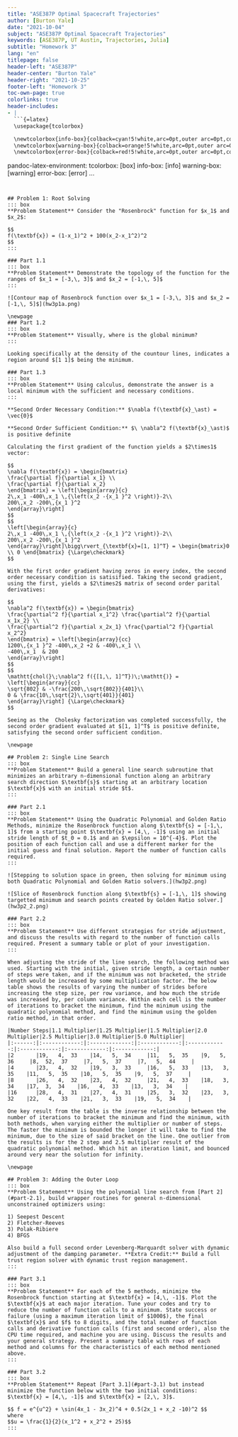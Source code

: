 ```yaml
---
title: "ASE387P Optimal Spacecraft Trajectories"
author: [Burton Yale]
date: "2021-10-04"
subject: "ASE387P Optimal Spacecraft Trajectories"
keywords: [ASE387P, UT Austin, Trajectories, Julia]
subtitle: "Homework 3"
lang: "en"
titlepage: false
header-left: "ASE387P"
header-center: "Burton Yale"
header-right: "2021-10-25"
footer-left: "Homework 3"
toc-own-page: true
colorlinks: true
header-includes:
- |
  ```{=latex}
  \usepackage{tcolorbox}

  \newtcolorbox{info-box}{colback=cyan!5!white,arc=0pt,outer arc=0pt,colframe=cyan!60!black}
  \newtcolorbox{warning-box}{colback=orange!5!white,arc=0pt,outer arc=0pt,colframe=orange!80!black}
  \newtcolorbox{error-box}{colback=red!5!white,arc=0pt,outer arc=0pt,colframe=red!75!black}
  ```
pandoc-latex-environment:
  tcolorbox: [box]
  info-box: [info]
  warning-box: [warning]
  error-box: [error]
...
```


## Problem 1: Root Solving 
::: box
**Problem Statement** Consider the "Rosenbrock" function for $x_1$ and $x_2$:

$$
f(\textbf{x}) = (1-x_1)^2 + 100(x_2-x_1^2)^2
$$
:::

### Part 1.1
::: box
**Problem Statement** Demonstrate the topology of the function for the ranges of $x_1 = [-3,\, 3]$ and $x_2 = [-1,\, 5]$
:::

![Contour map of Rosenbrock function over $x_1 = [-3,\, 3]$ and $x_2 = [-1,\, 5]$](hw3p1a.png)

\newpage
### Part 1.2
::: box
**Problem Statement** Visually, where is the global minimum?
:::

Looking specifically at the density of the countour lines, indicates a region around $[1 1]$ being the minimum. 

### Part 1.3
::: box
**Problem Statement** Using calculus, demonstrate the answer is a local minimum with the sufficient and necessary conditions.
:::

**Second Order Necessary Condition:** $\nabla f(\textbf{x}_\ast) = \vec{0}$

**Second Order Sufficient Condition:** $\ \nabla^2 f(\textbf{x}_\ast)$ is positive definite

Calculating the first gradient of the function yields a $2\times1$ vector:

$$
\nabla f(\textbf{x}) = \begin{bmatrix}
\frac{\partial f}{\partial x_1} \\
\frac{\partial f}{\partial x_2}
\end{bmatrix} = \left[\begin{array}{c}
2\,x_1 -400\,x_1 \,{\left(x_2 -{x_1 }^2 \right)}-2\\
200\,x_2 -200\,{x_1 }^2
\end{array}\right]
$$
$$
\left[\begin{array}{c}
2\,x_1 -400\,x_1 \,{\left(x_2 -{x_1 }^2 \right)}-2\\
200\,x_2 -200\,{x_1 }^2
\end{array}\right]\bigg\rvert_{\textbf{x}=[1, 1]^T} = \begin{bmatrix}0 \\ 0 \end{bmatrix} {\Large\checkmark}
$$

With the first order gradient having zeros in every index, the second order necessary condition is satisified. Taking the second gradient, using the first, yields a $2\times2$ matrix of second order parital derivatives:

$$
\nabla^2 f(\textbf{x}) = \begin{bmatrix}
\frac{\partial^2 f}{\partial x_1^2} \frac{\partial^2 f}{\partial x_1x_2} \\
\frac{\partial^2 f}{\partial x_2x_1} \frac{\partial^2 f}{\partial x_2^2}
\end{bmatrix} = \left[\begin{array}{cc}
1200\,{x_1 }^2 -400\,x_2 +2 & -400\,x_1 \\
-400\,x_1  & 200
\end{array}\right]
$$
$$
\mathtt{chol(}\;\nabla^2 f({[1,\, 1]^T})\;\mathtt{)} = \left[\begin{array}{cc}
\sqrt{802} & -\frac{200\,\sqrt{802}}{401}\\
0 & \frac{10\,\sqrt{2}\,\sqrt{401}}{401}
\end{array}\right] {\Large\checkmark}
$$

Seeing as the  Cholesky factorization was completed successfully, the second order gradient evaluated at $[1, 1]^T$ is positive definite, satisfying the second order sufficient condition.

\newpage

## Problem 2: Single Line Search
::: box
**Problem Statement** Build a general line search subroutine that minimizes an arbitrary n-dimensional function along an arbitrary search direction $\textbf{s}$ starting at an arbitrary location $\textbf{x}$ with an initial stride $t$.
:::

### Part 2.1
::: box
**Problem Statement** Using the Quadratic Polynomial and Golden Ratio Methods, minimize the Rosenbrock function along $\textbf{s} = [-1,\, 1]$ from a starting point $\textbf{x} = [4,\, -1]$ using an initial stride length of $t_0 = 0.1$ and an $\epsilon = 10^{-4}$. Plot the position of each function call and use a different marker for the initial guess and final solution. Report the number of function calls required.
:::

![Stepping to solution space in green, then solving for minimum using both Quadratic Polynomial and Golden Ratio solvers.](hw3p2.png)

![Slice of Rosenbrock function along $\textbf{s} = [-1,\, 1]$ showing targetted minimum and search points created by Golden Ratio solver.](hw3p2_2.png)

### Part 2.2
::: box
**Problem Statement** Use different strategies for stride adjustment, and discuss the results with regard to the number of function calls required. Present a summary table or plot of your investigation.
:::

When adjusting the stride of the line search, the following method was used. Starting with the initial, given stride length, a certain number of steps were taken, and if the minimum was not bracketed, the stride length would be increased by some multiplication factor. The below table shows the results of varying the number of strides before increasing the step size, per row variance, and how much the stride was increased by, per column variance. Within each cell is the number of iterations to bracket the minimum, find the minimum using the quadratic polynomial method, and find the minimum using the golden ratio method, in that order.

|Number Steps|1.1 Multiplier|1.25 Multiplier|1.5 Multiplier|2.0 Multiplier|2.5 Multiplier|3.0 Multiplier|5.0 Multiplier|
|:------:|:------------:|:-------------:|:------------:|:------------:|:------------:|:------------:|:------------:|
|2       |19,   4,  33    |14,   5,  34     |11,   5,  35    |9,   5,  36     |8,  52,  37     |7,   5,  37     |7,   5,  44     |
|4       |23,   4,  32    |19,   3,  33     |16,   5,  33    |13,   3,  35    |11,   5,  35    |10,   5,  35    |9,   5,  37     |
|8       |26,   4,  32    |23,   4,  32     |21,   4,  33    |18,   3,  34    |17,  3,  34    |16,   4,  33    |13,   3,  34    |
|16      |28,   4,  31    |27,   4,  31     |25,   3,  32    |23,   3,  32    |22,   4,  33    |21,   3,  33    |19,   5,  34    |

One key result from the table is the inverse relationship between the number of iterations to bracket the minimum and find the minimum, with both methods, when varying either the multiplier or number of steps. The faster the minimum is bounded the longer it will take to find the minimum, due to the size of said bracket on the line. One outlier from the results is for the 2 step and 2.5 multiplier result of the quadratic polynomial method. Which hit an iteration limit, and bounced around very near the solution for infinity. 

\newpage

## Problem 3: Adding the Outer Loop
::: box
**Problem Statement** Using the polynomial line search from [Part 2](#part-2.1), build wrapper routines for general n-dimensional unconstrained optimizers using:

1) Seepest Descent
2) Fletcher-Reeves
3) Polak-Ribiere
4) BFGS 

Also build a full second order Levenberg-Marquardt solver with dynamic adjustment of the damping parameter. **Extra Credit:** Build a full trust region solver with dynamic trust region management.
:::

### Part 3.1
::: box
**Problem Statement** For each of the 5 methods, minimize the Rosenbrock function starting at $\textbf{x} = [4,\, -1]$. Plot the $\textbf{x}$ at each major iteration. Tune your codes and try to reduce the number of function calls to a minimum. State success or failure (using a maximum iteration limit of $1000$), the final $\textbf{x}$ and $f$ to 8 digits, and the total number of function calls and derivative function calls (first and second order), also the CPU time required, and machine you are using. Discuss the results and your general strategy. Present a summary table with rows of each method and columns for the characteristics of each method mentioned above.
:::

### Part 3.2
::: box
**Problem Statement** Repeat [Part 3.1](#part-3.1) but instead minimize the function below with the two initial conditions: $\textbf{x} = [4,\, -1]$ and $\textbf{x} = [2,\, 3]$.

$$ f = e^{u^2} + \sin(4x_1 - 3x_2)^4 + 0.5(2x_1 + x_2 -10)^2 $$
where
$$u = \frac{1}{2}(x_1^2 + x_2^2 + 25)$$
:::